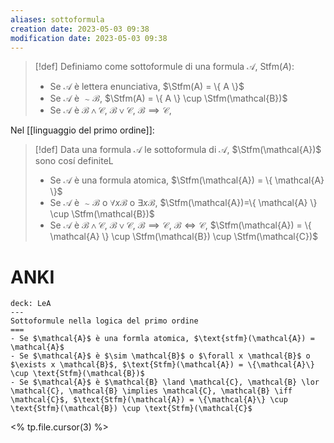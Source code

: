 ```yaml
---
aliases: sottoformula
creation date: 2023-05-03 09:38
modification date: 2023-05-03 09:38
---
```


> [!def]
> Definiamo come sottoformule di una formula $\mathcal{A}$, $\text{Stfm}(A)$:
> - Se $\mathcal{A}$ è lettera enunciativa, $\Stfm(A) = \{ A \}$
> - Se $\mathcal{A}$ è $\sim \mathcal{B}$, $\Stfm(A) = \{ A \} \cup \Stfm(\mathcal{B})$
> - Se $\mathcal{A}$ è $\mathcal{B \land C}$, $\mathcal{B \lor C}$, $\mathcal{B \implies C}$, $\mathcal{}$
> 

Nel [[linguaggio del primo ordine]]:

> [!def]
> Data una formula $\mathcal{A}$ le sottoformula di $\mathcal{A}$, $\Stfm(\mathcal{A})$ sono cosí definiteL
> - Se $\mathcal{A}$ è una formula atomica, $\Stfm(\mathcal{A}) = \{ \mathcal{A} \}$
> - Se $\mathcal{A}$ è $\sim \mathcal{B}$ o $\forall x \mathcal{B}$ o $\exists x \mathcal{B}$, $\Stfm(\mathcal{A})=\{ \mathcal{A} \} \cup \Stfm(\mathcal{B})$
> - Se $\mathcal{A}$ è $\mathcal{B} \land \mathcal{C}$, $\mathcal{B} \lor \mathcal{C}$, $\mathcal{B} \implies \mathcal{C}$, $\mathcal{B} \iff \mathcal{C}$, $\Stfm(\mathcal{A}) = \{ \mathcal{A} \} \cup \Stfm(\mathcal{B}) \cup \Stfm(\mathcal{C})$

# ANKI


```anki
deck: LeA
---
Sottoformule nella logica del primo ordine
===
- Se $\mathcal{A}$ è una formla atomica, $\text{stfm}(\mathcal{A}) = \mathcal{A}$
- Se $\mathcal{A}$ è $\sim \mathcal{B}$ o $\forall x \mathcal{B}$ o $\exists x \mathcal{B}$, $\text{Stfm}(\mathcal{A}) = \{\mathcal{A}\} \cup \text{Stfm}(\mathcal{B})$
- Se $\mathcal{A}$ è $\mathcal{B} \land \mathcal{C}, \mathcal{B} \lor \mathcal{C}, \mathcal{B} \implies \mathcal{C}, \mathcal{B} \iff \mathcal{C}$, $\text{Stfm}(\mathcal{A}) = \{\mathcal{A}\} \cup \text{Stfm}(\mathcal{B}) \cup \text{Stfm}(\mathcal{C}$
```
<% tp.file.cursor(3) %>